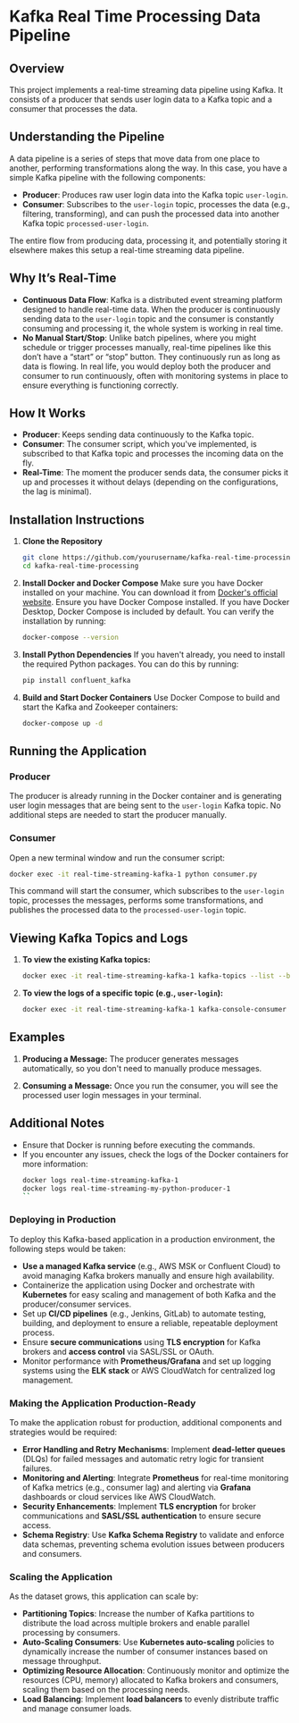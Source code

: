 
# Kafka Real Time Processing Data Pipeline

## Overview
This project implements a real-time streaming data pipeline using Kafka. It consists of a producer that sends user login data to a Kafka topic and a consumer that processes the data.

## Understanding the Pipeline
A data pipeline is a series of steps that move data from one place to another, performing transformations along the way. In this case, you have a simple Kafka pipeline with the following components:
- **Producer**: Produces raw user login data into the Kafka topic `user-login`.
- **Consumer**: Subscribes to the `user-login` topic, processes the data (e.g., filtering, transforming), and can push the processed data into another Kafka topic `processed-user-login`.

The entire flow from producing data, processing it, and potentially storing it elsewhere makes this setup a real-time streaming data pipeline.

## Why It’s Real-Time
- **Continuous Data Flow**: Kafka is a distributed event streaming platform designed to handle real-time data. When the producer is continuously sending data to the `user-login` topic and the consumer is constantly consuming and processing it, the whole system is working in real time.
- **No Manual Start/Stop**: Unlike batch pipelines, where you might schedule or trigger processes manually, real-time pipelines like this don’t have a “start” or “stop” button. They continuously run as long as data is flowing. In real life, you would deploy both the producer and consumer to run continuously, often with monitoring systems in place to ensure everything is functioning correctly.

## How It Works
- **Producer**: Keeps sending data continuously to the Kafka topic.
- **Consumer**: The consumer script, which you've implemented, is subscribed to that Kafka topic and processes the incoming data on the fly.
- **Real-Time**: The moment the producer sends data, the consumer picks it up and processes it without delays (depending on the configurations, the lag is minimal).


## Installation Instructions
1. **Clone the Repository**
   ```bash
   git clone https://github.com/yourusername/kafka-real-time-processing.git
   cd kafka-real-time-processing
   ```

2. **Install Docker and Docker Compose**
   Make sure you have Docker installed on your machine. You can download it from [Docker's official website](https://www.docker.com/get-started).
   Ensure you have Docker Compose installed. If you have Docker Desktop, Docker Compose is included by default. You can verify the installation by running:
   ```bash
   docker-compose --version
   ```

3. **Install Python Dependencies**
   If you haven't already, you need to install the required Python packages. You can do this by running:
   ```bash
   pip install confluent_kafka
   ```

4. **Build and Start Docker Containers**
   Use Docker Compose to build and start the Kafka and Zookeeper containers:
   ```bash
   docker-compose up -d
   ```

## Running the Application
### Producer
The producer is already running in the Docker container and is generating user login messages that are being sent to the `user-login` Kafka topic. No additional steps are needed to start the producer manually.

### Consumer
Open a new terminal window and run the consumer script:
```bash
docker exec -it real-time-streaming-kafka-1 python consumer.py
```
This command will start the consumer, which subscribes to the `user-login` topic, processes the messages, performs some transformations, and publishes the processed data to the `processed-user-login` topic.

## Viewing Kafka Topics and Logs
1. **To view the existing Kafka topics:**
   ```bash
   docker exec -it real-time-streaming-kafka-1 kafka-topics --list --bootstrap-server localhost:9092
   ```

2. **To view the logs of a specific topic (e.g., `user-login`):**
   ```bash
   docker exec -it real-time-streaming-kafka-1 kafka-console-consumer --topic user-login --from-beginning --bootstrap-server localhost:9092
   ```

## Examples
1. **Producing a Message:**
   The producer generates messages automatically, so you don't need to manually produce messages.

2. **Consuming a Message:**
   Once you run the consumer, you will see the processed user login messages in your terminal.

## Additional Notes
- Ensure that Docker is running before executing the commands.
- If you encounter any issues, check the logs of the Docker containers for more information:
   ```bash
   docker logs real-time-streaming-kafka-1
   docker logs real-time-streaming-my-python-producer-1
   ``
   
### Deploying in Production
To deploy this Kafka-based application in a production environment, the following steps would be taken:
- **Use a managed Kafka service** (e.g., AWS MSK or Confluent Cloud) to avoid managing Kafka brokers manually and ensure high availability.
- Containerize the application using Docker and orchestrate with **Kubernetes** for easy scaling and management of both Kafka and the producer/consumer services.
- Set up **CI/CD pipelines** (e.g., Jenkins, GitLab) to automate testing, building, and deployment to ensure a reliable, repeatable deployment process.
- Ensure **secure communications** using **TLS encryption** for Kafka brokers and **access control** via SASL/SSL or OAuth.
- Monitor performance with **Prometheus/Grafana** and set up logging systems using the **ELK stack** or AWS CloudWatch for centralized log management.

### Making the Application Production-Ready
To make the application robust for production, additional components and strategies would be required:
- **Error Handling and Retry Mechanisms**: Implement **dead-letter queues** (DLQs) for failed messages and automatic retry logic for transient failures.
- **Monitoring and Alerting**: Integrate **Prometheus** for real-time monitoring of Kafka metrics (e.g., consumer lag) and alerting via **Grafana** dashboards or cloud services like AWS CloudWatch.
- **Security Enhancements**: Implement **TLS encryption** for broker communications and **SASL/SSL authentication** to ensure secure access.
- **Schema Registry**: Use **Kafka Schema Registry** to validate and enforce data schemas, preventing schema evolution issues between producers and consumers.

### Scaling the Application
As the dataset grows, this application can scale by:
- **Partitioning Topics**: Increase the number of Kafka partitions to distribute the load across multiple brokers and enable parallel processing by consumers.
- **Auto-Scaling Consumers**: Use **Kubernetes auto-scaling** policies to dynamically increase the number of consumer instances based on message throughput.
- **Optimizing Resource Allocation**: Continuously monitor and optimize the resources (CPU, memory) allocated to Kafka brokers and consumers, scaling them based on the processing needs.
- **Load Balancing**: Implement **load balancers** to evenly distribute traffic and manage consumer loads.